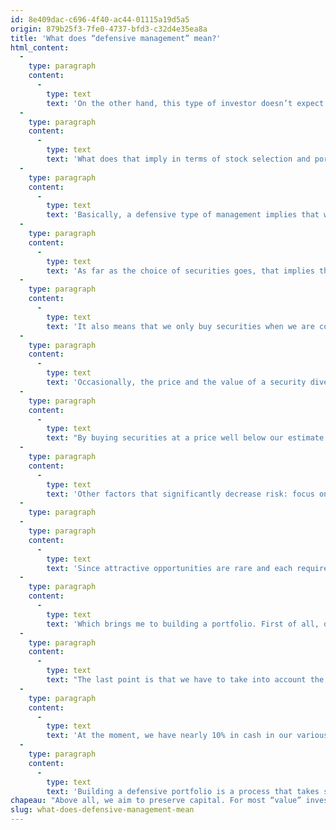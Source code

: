 ```yaml
---
id: 8e409dac-c696-4f40-ac44-01115a19d5a5
origin: 879b25f3-7fe0-4737-bfd3-c32d4e35ea8a
title: 'What does “defensive management” mean?'
html_content:
  -
    type: paragraph
    content:
      -
        type: text
        text: 'On the other hand, this type of investor doesn’t expect to do as well as the stock markets when they experience large gains. Unless the investor is prescient and is able to configure the portfolio for each type of market - a higher risk portfolio in anticipation of a bull market and a defensive portfolio in preparation for a bear market - the investor must choose sides. However, we’ve always bet more on a defensive portfolio in line with our objective of preserving capital. I personally believe this is the best way to invest for the long term.'
  -
    type: paragraph
    content:
      -
        type: text
        text: 'What does that imply in terms of stock selection and portfolio construction?'
  -
    type: paragraph
    content:
      -
        type: text
        text: 'Basically, a defensive type of management implies that we place a lot of importance on risk management, at least as much if not more than the potential for returns.'
  -
    type: paragraph
    content:
      -
        type: text
        text: 'As far as the choice of securities goes, that implies that we stick to the securities of companies that we understand well. We don’t touch certain sectors or industries in which we don’t have the required expertise. Thus, you will note that we don’t hold any securities of companies operating in the natural resources sectors. Nor do we hold shares of companies at the cutting edge of technology, either in the pharmaceutical or biotechnology industries or in those of information technology.'
  -
    type: paragraph
    content:
      -
        type: text
        text: 'It also means that we only buy securities when we are confident that their price is significantly lower than our estimate of their intrinsic value. However, it’s rather rare that a security sells for a price significantly lower than its intrinsic value. With the stock markets being very competitive and the information readily available to anyone who wants to do a little research online, stocks are mostly traded at a price that reflects a reasonable estimate of their intrinsic value.'
  -
    type: paragraph
    content:
      -
        type: text
        text: 'Occasionally, the price and the value of a security diverge considerably (sometimes the price is significantly less than the intrinsic value; other times the opposite is true). Such discrepancies are usually caused by very human factors related to psychology. Fear, greed, envy, pessimism, are all factors that make price not always aligned with value. It’s the role of a “value” investor to find the discrepancies and understand the psychological factors that could explain them.'
  -
    type: paragraph
    content:
      -
        type: text
        text: "By buying securities at a price well below our estimate of intrinsic value, we’re looking for the best of both worlds: high potential return (if we're right) combined with modest downside risk (in case we're wrong)."
  -
    type: paragraph
    content:
      -
        type: text
        text: 'Other factors that significantly decrease risk: focus on companies that are in excellent financial health and avoid companies that are overly leveraged.'
  -
    type: paragraph
  -
    type: paragraph
    content:
      -
        type: text
        text: 'Since attractive opportunities are rare and each requires extensive research and analysis, it makes sense to limit the number of holdings in the portfolio. We generally limit ourselves to 25 to 30 stocks in the portfolio.'
  -
    type: paragraph
    content:
      -
        type: text
        text: 'Which brings me to building a portfolio. First of all, diversification is essential because it significantly reduces the risk level of a portfolio. As it’s impossible to predict, even under the best conditions, what is to come from an economic or geopolitical point of view, we try to balance our portfolios according to several factors: close to half of our holdings are defensive, the other half are growth stocks; half of our companies are multinationals that export a lot, the other half are domestic; almost half of our companies are affected by the pandemic and the other half are not too affected and are even benefiting from it.'
  -
    type: paragraph
    content:
      -
        type: text
        text: "The last point is that we have to take into account the general situation of the stock markets. When the markets as a whole seem expensive to us and opportunities are scarce, it’s normal for the portfolio's cash level to increase somewhat (we generally will not go above 10% of a portfolio in cash). However, when the markets seem cheap to us and opportunities abound, we will invest all of our cash."
  -
    type: paragraph
    content:
      -
        type: text
        text: 'At the moment, we have nearly 10% in cash in our various portfolios under management (and 90% invested in quality securities). We are confident that there will be opportunities in the months to come to invest this cash in quality securities at a price lower than our estimate of their value.'
  -
    type: paragraph
    content:
      -
        type: text
        text: 'Building a defensive portfolio is a process that takes several years as it stems directly from our investment philosophy, forged over the past 30 years or so.'
chapeau: "Above all, we aim to preserve capital. For most “value” investors, it's when the stock markets fall sharply that they stand out. The primary objective of a “value” investor is to preserve as much capital as possible, regardless of the state of the stock markets. Before thinking of winning, “value” investors think of maintaining their position."
slug: what-does-defensive-management-mean
---
```

